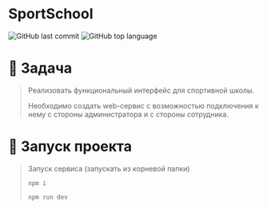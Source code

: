 # SportSchool

![GitHub last commit](https://img.shields.io/github/last-commit/burmatovdd/SportSchool?style=flat-square)
![GitHub top language](https://img.shields.io/github/languages/top/burmatovdd/SportSchool?style=flat-square)

# :memo: Задача
> Реализовать функциональный интерфейс для спортивной школы.
>
> Необходимо создать web-сервис с возможностью подключения к нему с стороны администратора и с стороны сотрудника.
>

# :rocket: Запуск проекта
> Запуск сервиса (запускать из корневой папки)
> 
> `npm i`
> 
> `npm run dev`
